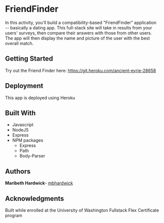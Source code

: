 # FriendFinder

In this activity, you'll build a compatibility-based "FriendFinder" application -- basically a dating app. This full-stack site will take in results from your users' surveys, then compare their answers with those from other users. The app will then display the name and picture of the user with the best overall match.

## Getting Started

Try out the Friend Finder here: https://git.heroku.com/ancient-eyrie-28658

## Deployment

This app is deployed using Heroku

## Built With

* Javascript
* NodeJS
* Express
* NPM packages
	* Express
	* Path
	* Body-Parser

## Authors

**Maribeth Hardwick**- [mbhardwick](https://github.com/mbhardwick)

## Acknowledgments

Built while enrolled at the University of Washington Fullstack Flex Certificate program